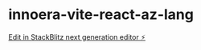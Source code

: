 # innoera-vite-react-az-lang

[Edit in StackBlitz next generation editor ⚡️](https://stackblitz.com/~/github.com/asgaraliyev/innoera-vite-react-az-lang)